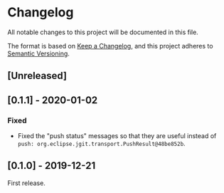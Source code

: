 # Changelog
All notable changes to this project will be documented in this file.

The format is based on [Keep a Changelog](https://keepachangelog.com/en/1.0.0/),
and this project adheres to [Semantic Versioning](https://semver.org/spec/v2.0.0.html).

## [Unreleased]

## [0.1.1] - 2020-01-02
### Fixed
- Fixed the "push status" messages so that they are useful instead of `push: org.eclipse.jgit.transport.PushResult@48be852b`.

## [0.1.0] - 2019-12-21
First release.
